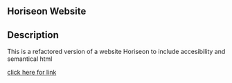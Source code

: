 ## Horiseon Website


## Description 
This is a refactored version of a website Horiseon to include accesibility and semantical html 

[click here for link](https://fariselbanna.github.io/Challange-01-Homework/)